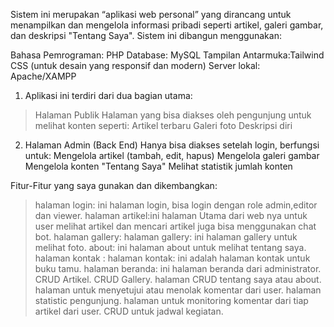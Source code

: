 Sistem ini merupakan “aplikasi web personal” yang dirancang untuk menampilkan dan mengelola informasi pribadi seperti artikel, galeri gambar, dan deskripsi "Tentang Saya". Sistem ini dibangun menggunakan:

Bahasa Pemrograman: PHP
Database: MySQL
Tampilan Antarmuka:Tailwind CSS (untuk desain yang responsif dan modern)
Server lokal: Apache/XAMPP

1. Aplikasi ini terdiri dari dua bagian utama:
>Halaman Publik
   Halaman yang bisa diakses oleh pengunjung untuk melihat konten seperti:
>Artikel terbaru
   Galeri foto
   Deskripsi diri

2. Halaman Admin (Back End)
   Hanya bisa diakses setelah login, berfungsi untuk:
    Mengelola artikel (tambah, edit, hapus)
    Mengelola galeri gambar
    Mengelola konten "Tentang Saya"
    Melihat statistik jumlah konten

Fitur-Fitur yang saya gunakan dan dikembangkan:
>halaman login: ini halaman login, bisa login dengan role admin,editor dan viewer.
>halaman artikel:ini halaman Utama dari web nya untuk user melihat artikel dan mencari artikel juga bisa menggunakan chat bot.
>halaman gallery: halaman gallery: ini halaman gallery untuk melihat foto.
>about: ini halaman about untuk melihat tentang saya.
>halaman kontak : halaman kontak: ini adalah halaman kontak untuk buku tamu.
>halaman beranda: ini halaman beranda dari administrator.
>CRUD Artikel.
>CRUD Gallery.
>halaman CRUD tentang saya atau about.
>halaman untuk menyetujui atau menolak komentar dari user.
>halaman statistic pengunjung.
>halaman untuk monitoring komentar dari tiap artikel dari user.
>CRUD untuk jadwal kegiatan.
